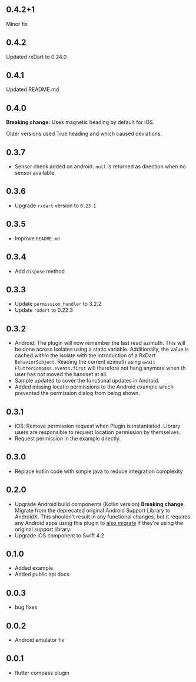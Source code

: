 ## 0.4.2+1

Minor fix

## 0.4.2

Updated rxDart to 0.24.0

## 0.4.1

Updated README.md

## 0.4.0

**Breaking change:** Uses magnetic heading by default for iOS.

Older versions used True heading and which caused deviations.

## 0.3.7

* Sensor check added on android. `null` is returned as direction when no sensor available.

## 0.3.6

* Upgrade `rxdart` version to `0.23.1` 

## 0.3.5

* Improve `README.md` 

## 0.3.4

* Add `dispose` method 

## 0.3.3

* Update `permission_handler` to 3.2.2
* Update `rxdart` to 0.22.3

## 0.3.2

* Android: The plugin will now remember the last read azimuth. This will be done
  across Isolates using a static variable. Additionally, the value is cached 
  _within_ the isolate with the introduction of a RxDart `BehaviorSubject`.
  Reading the current azimuth using `await FlutterCompass.events.first` will 
  therefore not hang anymore when th user has not moved the handset at all.
* Sample updated to cover the functional updates in Android.
* Added missing locatio permissions to the Android example which prevented the
  permission dialog from being shown.

## 0.3.1

* iOS: Remove permission request when Plugin is instantiated. Library users are
  responsible to request location permission by themselves.
* Request permission in the example directly.

## 0.3.0

* Replace kotlin code with simple java to reduce integration complexity

## 0.2.0

* Upgrade Android build components (Kotlin version)
  **Breaking change**. Migrate from the deprecated original Android Support
  Library to AndroidX. This shouldn't result in any functional changes, but it
  requires any Android apps using this plugin to [also
  migrate](https://developer.android.com/jetpack/androidx/migrate) if they're
  using the original support library.
* Upgrade iOS component to Swift 4.2

## 0.1.0

* Added example
* Added public api docs

## 0.0.3

* bug fixes

## 0.0.2

* Android emulator fix

## 0.0.1

* flutter compass plugin
